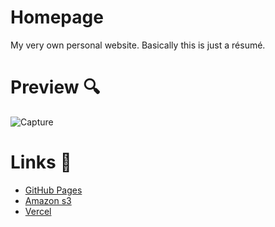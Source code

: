 # Homepage
My very own personal website. Basically this is just a résumé.

# Preview 🔍
![Capture](https://user-images.githubusercontent.com/55485703/116924596-c19c0e80-ac60-11eb-8ea2-3a48881e97c8.PNG)


# Links 🔗
- [GitHub Pages](https://privettalon.github.io/homepage/)
- [Amazon s3](http://kovalchukdmytro-staging.s3-website.eu-central-1.amazonaws.com/)
- [Vercel](https://homepage-five-rho.vercel.app/)



